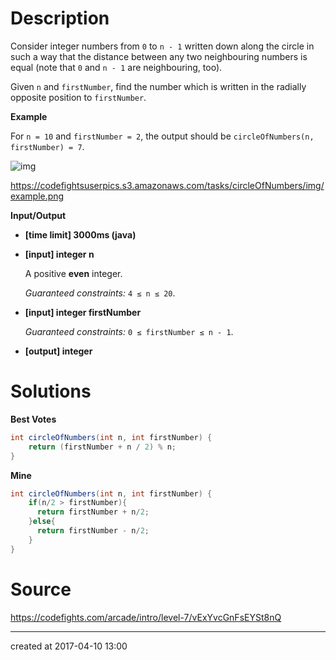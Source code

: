 # Description

Consider integer numbers from `0` to `n - 1` written down along the circle in such a way that the distance between any two neighbouring numbers is equal (note that `0` and `n - 1` are neighbouring, too).

Given `n` and `firstNumber`, find the number which is written in the radially opposite position to `firstNumber`.

**Example**

For `n = 10` and `firstNumber = 2`, the output should be
`circleOfNumbers(n, firstNumber) = 7`.

![img](https://codefightsuserpics.s3.amazonaws.com/tasks/circleOfNumbers/img/example.png?_tm=1490625697098)

https://codefightsuserpics.s3.amazonaws.com/tasks/circleOfNumbers/img/example.png

**Input/Output**

- **[time limit] 3000ms (java)**


- **[input] integer n**

  A positive **even** integer.

  *Guaranteed constraints:*
  `4 ≤ n ≤ 20`.

- **[input] integer firstNumber**

  *Guaranteed constraints:*
  `0 ≤ firstNumber ≤ n - 1`.

- **[output] integer**

# Solutions

**Best Votes**

``` java
int circleOfNumbers(int n, int firstNumber) {
    return (firstNumber + n / 2) % n;
}
```

**Mine**

``` java
int circleOfNumbers(int n, int firstNumber) {
    if(n/2 > firstNumber){
      return firstNumber + n/2;
    }else{
      return firstNumber - n/2;
    }
}
```

# Source

https://codefights.com/arcade/intro/level-7/vExYvcGnFsEYSt8nQ

---

created at 2017-04-10 13:00 